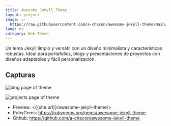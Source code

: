 ```yaml
---
title: Awesome Jekyll Theme
layout: project
image: >-
  https://raw.githubusercontent.com/a-chacon/awesome-jekyll-theme/main/screenshots/main.png
lang: es
category: Web Theme
---
```

Un tema Jekyll limpio y versátil con un diseño minimalista y características robustas.
Ideal para portafolios, blogs y presentaciones de proyectos con diseños adaptables y fácil personalización.

## Capturas

![blog page of theme](https://raw.githubusercontent.com/a-chacon/awesome-jekyll-theme/main/screenshots/blog.png)

![projects page of theme](https://raw.githubusercontent.com/a-chacon/awesome-jekyll-theme/main/screenshots/projects.png)

- Preview: <{{site.url}}/awesome-jekyll-theme/>
- RubyGems: <https://rubygems.org/gems/awesome-jekyll-theme>
- Github: <https://github.com/a-chacon/awesome-jekyll-theme>

